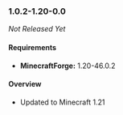 ### 1.0.2-1.20-0.0

_Not Released Yet_

#### Requirements
- **MinecraftForge:** 1.20-46.0.2

#### Overview

- Updated to Minecraft 1.21